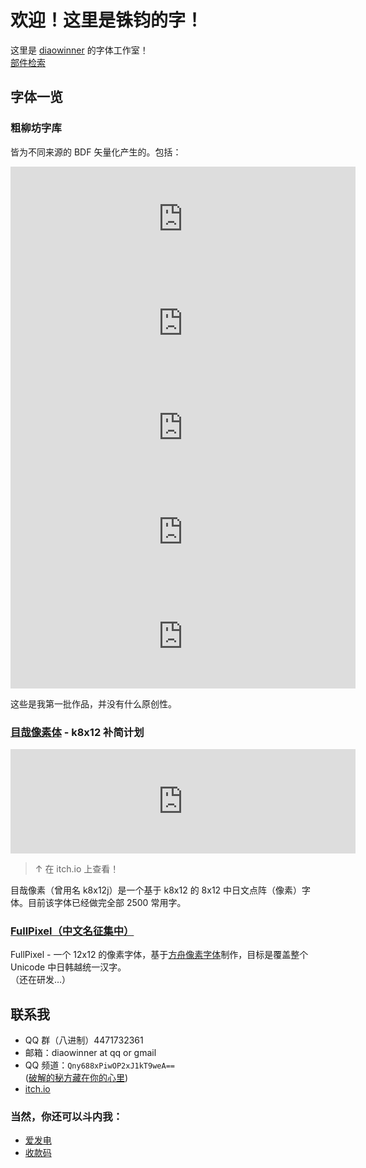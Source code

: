 # 欢迎！这里是铢钧的字！
这里是 [diaowinner](https://github.com/diaowinner) 的字体工作室！  
[部件检索](./hanseek.htm)
## 字体一览
### 粗柳坊字库
皆为不同来源的 BDF 矢量化产生的。包括：
<iframe frameborder="0" src="https://itch.io/embed/1059690?bg_color=000000&amp;fg_color=63c64d&amp;link_color=2ce8f4&amp;border_color=416567" width="552" height="167"><a href="https://diaowinner.itch.io/chusung">Chusung | 粗宋 by DWNfonts 铢钧的字</a></iframe>

<iframe frameborder="0" src="https://itch.io/embed/1094341?bg_color=0484d1&amp;fg_color=ffffff&amp;link_color=ffe762&amp;border_color=08c4d0" width="552" height="167"><a href="https://diaowinner.itch.io/lyusung">Lyusung | 柳宋 by DWNfonts 铢钧的字</a></iframe>

<iframe frameborder="0" src="https://itch.io/embed/1255787?bg_color=2ce8f4&amp;fg_color=b86f50&amp;link_color=ffe762&amp;border_color=22a2ef" width="552" height="167"><a href="https://diaowinner.itch.io/fonsung">Fonsung | 坊宋 by DWNfonts 铢钧的字</a></iframe>

<iframe frameborder="0" src="https://itch.io/embed/1481570?bg_color=0000ff&amp;fg_color=ffffff&amp;link_color=ffff00&amp;border_color=989898" width="552" height="167"><a href="https://diaowinner.itch.io/taipei-fonts">Taipei Fonts | 台北字體 by DWNfonts 铢钧的字</a></iframe>

<iframe frameborder="0" src="https://itch.io/embed/1516510?bg_color=ffffff&amp;fg_color=000000&amp;link_color=0000ff&amp;border_color=989898" width="552" height="167"><a href="https://diaowinner.itch.io/galmuri-extended">QuanPixel | 全小素 by DWNfonts 铢钧的字</a></iframe>

这些是我第一批作品，并没有什么原创性。
### [目哉像素体](https://github.com/DWNfonts/MuzaiPixel) - k8x12 补简计划
<iframe frameborder="0" src="https://itch.io/embed/1880418?bg_color=222222&amp;fg_color=eeeeee&amp;link_color=0484d1&amp;border_color=68515b" width="552" height="167"><a href="https://diaowinner.itch.io/muzaipixel">MuzaiPixel | 目哉像素 by DWNfonts 铢钧的字</a></iframe>

> ↑ 在 itch.io 上查看！

目哉像素（曾用名 k8x12j）是一个基于 k8x12 的 8x12 中日文点阵（像素）字体。目前该字体已经做完全部 2500 常用字。
### [FullPixel（中文名征集中）](https://github.com/DWNfonts/FullPixel)
FullPixel - 一个 12x12 的像素字体，基于[方舟像素字体](https://raw.githubusercontent.com/TakWolf/ark-pixel-font)制作，目标是覆盖整个 Unicode 中日韩越统一汉字。  
（还在研发…）
## 联系我
- QQ 群（八进制）4471732361
- 邮箱：diaowinner at qq or gmail
- QQ 频道：`Qny688xPiwOP2xJ1kT9weA==`  
([破解的秘方藏在你的心里](http://hi.pcmoe.net/aes.html))
- [itch.io](https://diaowinner.itch.io/)
### 当然，你还可以斗内我：
- [爱发电](https://afdian.net/@DWNfonts)
- [收款码](https://github.com/DWNfonts/MuzaiPixel/blob/main/docs/donate.md#%E6%94%B6%E6%AC%BE%E7%A0%81)

